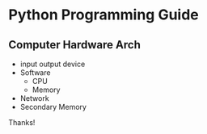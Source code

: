 # Python Programming Guide

## Computer Hardware Arch
- input output device 
- Software
  - CPU
  - Memory
- Network 
- Secondary Memory 

Thanks!
